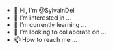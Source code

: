 - 👋 Hi, I’m @SylvainDel
- 👀 I’m interested in ...
- 🌱 I’m currently learning ...
- 💞️ I’m looking to collaborate on ...
- 📫 How to reach me ...

<!---
SylvainDel/SylvainDel is a ✨ special ✨ repository because its `README.md` (this file) appears on your GitHub profile.
You can click the Preview link to take a look at your changes.
--->
